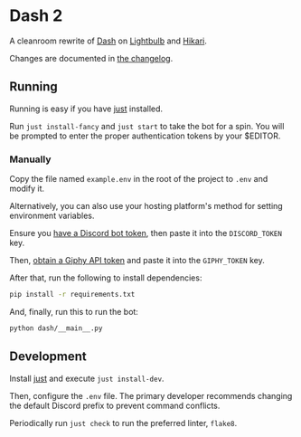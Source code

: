 # Dash 2

A cleanroom rewrite of [Dash](https://github.com/tomodachi94/dash) on [Lightbulb](https://github.com/tandemdude/hikari-lightbulb) and [Hikari](https://github.com/hikari-py/hikari).

Changes are documented in [the changelog](CHANGELOG.md).

## Running

Running is easy if you have [just](https://just.systems/man/en/chapter_1.html) installed.

Run `just install-fancy` and `just start` to take the bot for a spin. You will be prompted to enter the proper authentication tokens by your $EDITOR.

### Manually

Copy the file named `example.env` in the root of the project to `.env` and modify it.

Alternatively, you can also use your hosting platform's method for setting environment variables.

Ensure you [have a Discord bot token](https://github.com/reactiflux/discord-irc/wiki/Creating-a-discord-bot-&-getting-a-token), then paste it into the `DISCORD_TOKEN` key.

Then, [obtain a Giphy API token](https://developers.giphy.com/docs/api) and paste it into the `GIPHY_TOKEN` key.

After that, run the following to install dependencies:

```bash
pip install -r requirements.txt
```

And, finally, run this to run the bot:

```bash
python dash/__main__.py
```

## Development

Install [just](https://just.systems/man/en/chapter_1.html) and execute `just install-dev`. 

Then, configure the `.env` file. The primary developer recommends changing the default Discord prefix to prevent command conflicts.

Periodically run `just check` to run the preferred linter, `flake8`.
